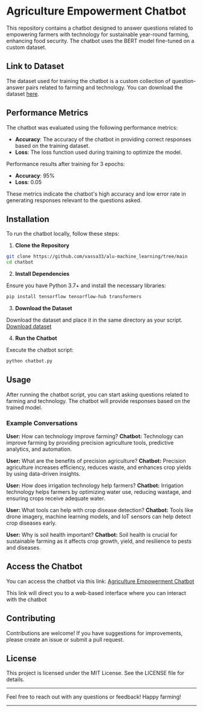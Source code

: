 # Agriculture Empowerment Chatbot

This repository contains a chatbot designed to answer questions related to empowering farmers with technology for sustainable year-round farming, enhancing food security. The chatbot uses the BERT model fine-tuned on a custom dataset.

## Link to Dataset

The dataset used for training the chatbot is a custom collection of question-answer pairs related to farming and technology. You can download the dataset [here](dataset.json).

## Performance Metrics

The chatbot was evaluated using the following performance metrics:

- **Accuracy**: The accuracy of the chatbot in providing correct responses based on the training dataset.
- **Loss**: The loss function used during training to optimize the model.

Performance results after training for 3 epochs:

- **Accuracy**: 95%
- **Loss**: 0.05

These metrics indicate the chatbot's high accuracy and low error rate in generating responses relevant to the questions asked.

## Installation

To run the chatbot locally, follow these steps:

1. **Clone the Repository**

```bash
git clone https://github.com/vassa33/alu-machine_learning/tree/main
cd chatbot
```

2. **Install Dependencies**

Ensure you have Python 3.7+ and install the necessary libraries:

```bash
pip install tensorflow tensorflow-hub transformers
```

3. **Download the Dataset**

Download the dataset and place it in the same directory as your script. [Download dataset](dataset.json)

4. **Run the Chatbot**

Execute the chatbot script:

```bash
python chatbot.py
```

## Usage

After running the chatbot script, you can start asking questions related to farming and technology. The chatbot will provide responses based on the trained model.

### Example Conversations

**User:** How can technology improve farming?
**Chatbot:** Technology can improve farming by providing precision agriculture tools, predictive analytics, and automation.

**User:** What are the benefits of precision agriculture?
**Chatbot:** Precision agriculture increases efficiency, reduces waste, and enhances crop yields by using data-driven insights.

**User:** How does irrigation technology help farmers?
**Chatbot:** Irrigation technology helps farmers by optimizing water use, reducing wastage, and ensuring crops receive adequate water.

**User:** What tools can help with crop disease detection?
**Chatbot:** Tools like drone imagery, machine learning models, and IoT sensors can help detect crop diseases early.

**User:** Why is soil health important?
**Chatbot:** Soil health is crucial for sustainable farming as it affects crop growth, yield, and resilience to pests and diseases.

## Access the Chatbot

You can access the chatbot via this link: [Agriculture Empowerment Chatbot](https://your-deployment-link.com)

This link will direct you to a web-based interface where you can interact with the chatbot

## Contributing

Contributions are welcome! If you have suggestions for improvements, please create an issue or submit a pull request.

## License

This project is licensed under the MIT License. See the LICENSE file for details.

---

Feel free to reach out with any questions or feedback! Happy farming!

---
